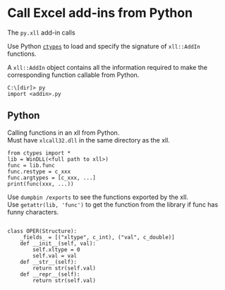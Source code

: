 # Call Excel add-ins from Python

The `py.xll` add-in calls 

Use Python [`ctypes`](https://docs.python.org/3/library/ctypes.html)
to load and specify the signature of `xll::AddIn` functions.

A `xll::AddIn` object contains all the information required to 
make the corresponding function callable from Python.


```
C:\[dir]> py
import <addin>.py

```

## Python	

Calling functions in an xll from Python.	 
Must have `xlcall32.dll` in the same directory as the xll.  

```
from ctypes import *
lib = WinDLL(<full path to xll>)
func = lib.func
func.restype = c_xxx
func.argtypes = [c_xxx, ...]	
print(func(xxx, ...))
```

Use `dumpbin /exports` to see the functions exported by the xll.  
Use `getattr(lib, 'func')` to get the function from the library if func has funny characters.

```

```

```
class OPER(Structure):
	_fields_ = [("xltype", c_int), ("val", c_double)]
	def __init__(self, val):
		self.xltype = 0
		self.val = val
	def __str__(self):
		return str(self.val)
	def __repr__(self):
		return str(self.val)
```
